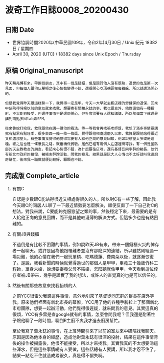 [_metadata_:encoding]: - "utf-8"
[_metadata_:fileformat]: - "markdown"
[_metadata_:MIME_type]: - "text/plain"
[_metadata_:markdown_version]: - "commonmark version 0.29"
[_metadata_:markdown_spec]: - "https://spec.commonmark.org/0.29/"

# 波奇工作日誌0008_20200430 #

## 日期 Date ##

* 世界協調時間2020年(中華民國109年，令和2年)4月30日 / Unix 紀元 18382 日 / 星期四
* April 30, 2020 (UTC) / 18382 days since Unix Epoch / Thursday 

## 原稿 Original_manuscript ##

    昨天蔡兆博有來，帶兩個朋友，其中有一個是錢櫃，但是跟其他人沒有很熟，過世的也是第一次見面，但每個人跟他玩單槓之後心情都變得不錯，還很開心吃瑪德蓮根廢難躲，所以就還滿開心的。

    但是我覺得昨天跟這樣聊一下，我覺得一定是甲。今天一大早就去板店裡的勞健保的退保，回來中研院得時候以前的室友就來找我，想要寮有關葉永鋕的事，我也很意外，他對這個有一種投射，不太能夠接受，但這件事情不是這麼開心，但社會需要有人這樣講講，所以那個當下就還是講到兩點多回lab弄SEM，

    後來魯蛇打給我，救我跟他在講一講他的看法，等一等我會再找張老師獎，我想了滿多事情要講究有點累有點旺季，很多東西一條一條一條獎，覺得跟他相處這麼久以來，我算是跟他站得很近又相處那麼九，有些事情我覺得他覺得需要有人給他正向的意見回饋，例如說慾望太多或是這種，總之這也是一條漫長之路，就繼續做實驗，居然已經有兩個人在店裡面等我，有一個是國防部的天主教教友的朋友，看起來心情很不錯，為什麼要往店哩，還有基督徒同事群的裙長，他們有新北市政府的幕僚，被楊志群蹭活動，問我的意見，結果就是阮大人心情也不太好就叫我進廚房幫忙，後來我一職做就便比較好，顆顆也不錯。

## 完成版 Complete_article ##

1. 有關C

    自認是少數跟C能站得很近又相處得很久的人，所以對C有一些了解，因此我今天跟C的同居人L聊了一下最近情勢要怎麼解決，順便反芻了一下自己對C的想法。對我來說，C要能夠克服慾望之類的事，然後穩定下來，最需要的是有人給他正向的意見回饋，而不是其他較淺薄的解決方式。但這多少也是有點困難的。

2. 有關JB與錢櫃

    不過倒是有比較不困難的事情，例如說昨天JB有來，帶來一個錢櫃火災的倖存者一起聊天。或許是因為他跟罹難者並沒有那麼深的連結，所以雖然剛經過一場災難，他的心情在我們一起玩單槓、吃瑪德蓮、費南朵以後，就逐漸恢復了。是說，我看新聞的時候就覺得過世的那個人是甲甲，畢竟三十幾歲竹科工程師，單身未婚，說想要奉養父母不結婚，怎麼聽就像甲甲，今天看到這位倖存者被JB帶來，幾乎是證實了我的想法，或許人的直覺真的也是可以信任的。

3. 然後有關那些故意來找我抬槓的人

    之前YCC很雷欠我錢這件事情，意外地引來了基督徒同志群的群長在店外等我。原來他們裡面有新北市長的幕僚，YCC用了他的各種手腕拉上了那個新北市府團隊，想要一起辦活動，他們覺得很遲疑，就來問我的意見。其實這真的很煩，YCC有多雷是查google就有的事情，怎麼會問我呢？但我還是耐著性子跟他聊了一段時間，聊到R主廚不爽我才進去廚房幫忙。

    至於我寫了葉永鋕的事情，在上班時間引來了以前的室友來中研院找我聊天。原因是因為他本身的經歷，造成他對葉永鋕有很深的投射，結果在這件事情背後的操作被揭露後，他很不能接受，所以才來找我。其實我真的不太想要淌這些渾水，但是這些事情總有人要做，這些話總有人要講，所以我才忍不住了。結果一點忍不住就造成累很久，真是得不償失啊。
<!--stackedit_data:
eyJoaXN0b3J5IjpbLTEyNDcyNjM5MDZdfQ==
-->